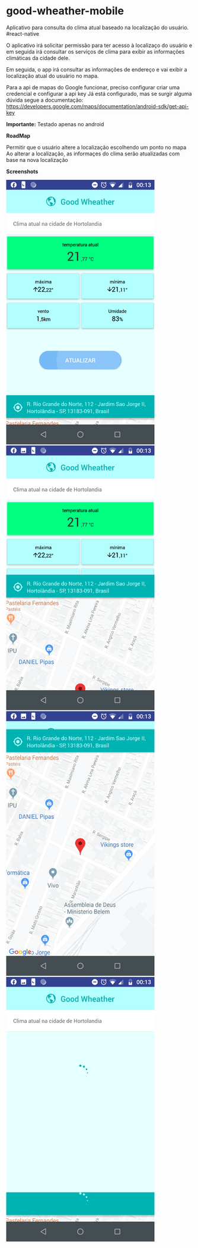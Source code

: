 # good-wheather-mobile
Aplicativo para consulta do clima atual baseado na localização do usuário. #react-native

O aplicativo irá solicitar permissão para ter acesso à localizaço do usuário e em seguida irá
consultar os serviços de clima para exibir as informações climáticas da cidade dele.

Em seguida, o app irá consultar as informações de endereço e vai exibir a localização
atual do usuário no mapa.

Para a api de mapas do Google funcionar,  preciso configurar criar uma credencial e configurar a api key
Já está configurado, mas se surgir alguma dúvida segue a documentação:
https://developers.google.com/maps/documentation/android-sdk/get-api-key

**Importante:** Testado apenas no android

**RoadMap**

Permitir que o usuário altere a localização escolhendo um ponto no mapa
Ao alterar a localização, as informaçes do clima serão atualizadas com base na nova localização

**Screenshots**

<img width="400" src="https://github.com/JosimarGomes/good-wheather-mobile/blob/master/readme/screen1.png?raw=true"/> <img width="400" src="https://github.com/JosimarGomes/good-wheather-mobile/blob/master/readme/screen2.png?raw=true"/>
<img width="400" src="https://github.com/JosimarGomes/good-wheather-mobile/blob/master/readme/screen3.png?raw=true"/> <img width="400" src="https://github.com/JosimarGomes/good-wheather-mobile/blob/master/readme/screen5.png?raw=true"/>
